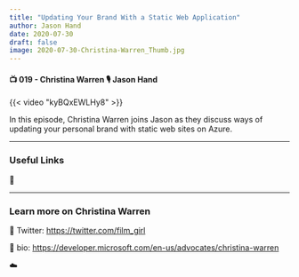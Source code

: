 ```yaml
---
title: "Updating Your Brand With a Static Web Application"
author: Jason Hand
date: 2020-07-30
draft: false
image: 2020-07-30-Christina-Warren_Thumb.jpg
---
```


#### 📺 019 - Christina Warren 🎙️ Jason Hand

<!--more-->

{{< video "kyBQxEWLHy8" >}}

In this episode, Christina Warren joins Jason as they discuss ways of updating your personal brand with static web sites on Azure.

---

### Useful Links

🔗 


---

### Learn more on Christina Warren

🔗 Twitter: https://twitter.com/film_girl

🔗 bio: https://developer.microsoft.com/en-us/advocates/christina-warren

☁️
